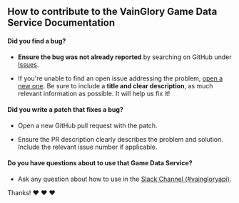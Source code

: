 ## How to contribute to the VainGlory Game Data Service Documentation

#### **Did you find a bug?**

* **Ensure the bug was not already reported** by searching on GitHub under [Issues](https://github.com/madglory/gamelocker-vainglory-docs/issues).

* If you're unable to find an open issue addressing the problem, [open a new one](https://github.com/madglory/gamelocker-vainglory-docs/issues/new). Be sure to include a **title and clear description**, as much relevant information as possible.  It will help us fix it!

#### **Did you write a patch that fixes a bug?**

* Open a new GitHub pull request with the patch.

* Ensure the PR description clearly describes the problem and solution. Include the relevant issue number if applicable.

#### **Do you have questions about to use that Game Data Service?**

* Ask any question about how to use in the [Slack Channel (#vaingloryapi)](href='https://gamedevslack.herokuapp.com/).

Thanks! :heart: :heart: :heart:
